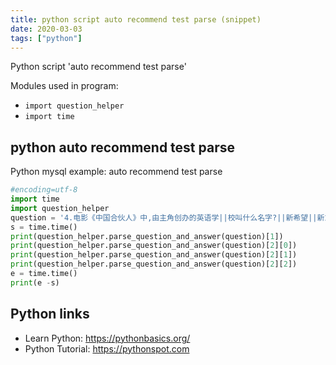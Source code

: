 ```yaml
---
title: python script auto recommend test parse (snippet)
date: 2020-03-03
tags: ["python"]
---
```

Python script 'auto recommend test parse'


Modules used in program: 
* `import question_helper`
* `import time`

## python auto recommend test parse

Python mysql example: auto recommend test parse

```python
#encoding=utf-8
import time
import question_helper
question = '4.电影《中国合伙人》中,由主角创办的英语学||校叫什么名字?||新希望||新东方||新梦想||'
s = time.time()
print(question_helper.parse_question_and_answer(question)[1])
print(question_helper.parse_question_and_answer(question)[2][0])
print(question_helper.parse_question_and_answer(question)[2][1])
print(question_helper.parse_question_and_answer(question)[2][2])
e = time.time()
print(e -s)

```

## Python links

- Learn Python: https://pythonbasics.org/
- Python Tutorial: https://pythonspot.com
